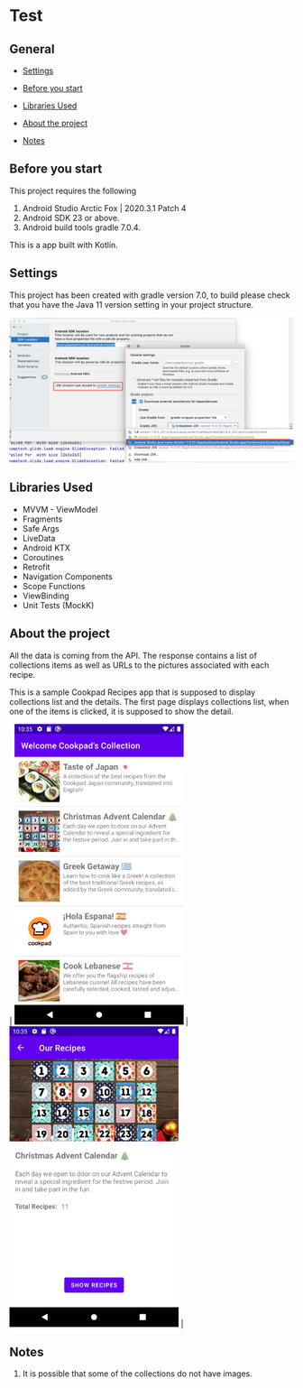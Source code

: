 # Test

## General

- [Settings](#settings)

- [Before you start](#before-you-start)

- [Libraries Used](#libraries-used)

- [About the project](#about-the-project)

- [Notes](#notes)

## Before you start
This project requires the following

1. Android Studio Arctic Fox | 2020.3.1 Patch 4
2. Android SDK 23 or above.
3. Android build tools gradle 7.0.4.

This is a app built with Kotlin.

## Settings

This project has been created with gradle version 7.0, to build please check that you have the Java 11 version setting in your project structure.

![](screenshots/settings.png)

## Libraries Used
- MVVM - ViewModel
- Fragments
- Safe Args
- LiveData
- Android KTX
- Coroutines
- Retrofit
- Navigation Components
- Scope Functions
- ViewBinding
- Unit Tests (MockK)

## About the project
All the data is coming from the API.
The response contains a list of collections items as well as URLs to the pictures associated with each recipe.

This is a sample Cookpad Recipes app that is supposed to display collections list and the details.
The first page displays collections list, when one of the items is clicked, it is supposed to show the detail.

| ![](screenshots/picture_1.png) | ![](screenshots/picture_2.png) |

## Notes
1. It is possible that some of the collections do not have images.



